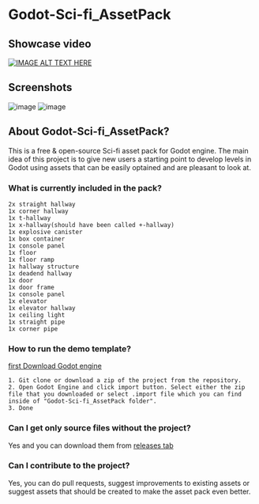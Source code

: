 # Godot-Sci-fi_AssetPack
## Showcase video
[![IMAGE ALT TEXT HERE](https://user-images.githubusercontent.com/33091666/71739005-eb70d580-2e60-11ea-9501-04968e77a2f3.png)](https://youtu.be/JEgEhb4MjE8 )

## Screenshots
![image](https://user-images.githubusercontent.com/33091666/71625318-cd506e80-2bef-11ea-839b-d5b437f94576.png)
![image](https://user-images.githubusercontent.com/33091666/71625313-c9bce780-2bef-11ea-8fba-a6b56cbb688f.png)

## About Godot-Sci-fi_AssetPack? 
This is a free & open-source Sci-fi asset pack for Godot engine. The main idea of this project is to give new users a starting point to develop levels in Godot using assets that can be easily optained and are pleasant to look at.

### What is currently included in the pack?
```
2x straight hallway
1x corner hallway
1x t-hallway
1x x-hallway(should have been called +-hallway)
1x explosive canister 
1x box container
1x console panel
1x floor
1x floor ramp
1x hallway structure
1x deadend hallway
1x door
1x door frame
1x console panel
1x elevator
1x elevator hallway
1x ceiling light
1x straight pipe
1x corner pipe
```
### How to run the demo template? 
[first Download Godot engine](https://godotengine.org/)
```
1. Git clone or download a zip of the project from the repository.
2. Open Godot Engine and click import button. Select either the zip file that you downloaded or select .import file which you can find inside of "Godot-Sci-fi_AssetPack folder".
3. Done
```

### Can I get only source files without the project? 
Yes and you can download them from [releases tab](https://github.com/warriormaster12/Godot-Sci-fi_AssetPack/releases)

### Can I contribute to the project? 
Yes, you can do pull requests, suggest improvements to existing assets or suggest assets that should be created to make the asset pack even better.  
